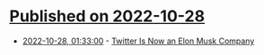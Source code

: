 # [Published on 2022-10-28](index.md)

* [2022-10-28, 01:33:00](https://tech.slashdot.org/story/22/10/28/0131236/twitter-is-now-an-elon-musk-company?utm_source=rss1.0mainlinkanon&utm_medium=feed) - [Twitter Is Now an Elon Musk Company](https://tech.slashdot.org/story/22/10/28/0131236/twitter-is-now-an-elon-musk-company?utm_source=rss1.0mainlinkanon&utm_medium=feed)
